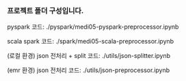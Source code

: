 ### 프로젝트 폴더 구성입니다.

pyspark 코드: ./pyspark/medi05-pyspark-preprocessor.ipynb

scala spark 코드: ./spark/medi05-scala-preprocessor.ipynb

(로컬 환경) json 전처리 + split 코드: ./utils/json-splitter.ipynb

(emr 환경) json 전처리 코드: ./utils/json-preprocessor.ipynb